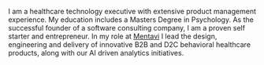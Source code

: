 I am a healthcare technology executive with extensive product management experience. My education includes a Masters Degree in Psychology. As the successful founder of a software consulting company, I am a proven self starter and entrepreneur. In my role at [Mentavi](https://mentavi.com) I lead the design, engineering and delivery of innovative B2B and D2C behavioral healthcare products, along with our AI driven analytics initiatives.